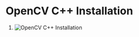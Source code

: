 # OpenCV C++ Installation

1. ![OpenCV C++ Installation](https://www.geeksforgeeks.org/how-to-install-opencv-in-c-on-linux/)